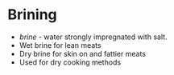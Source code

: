 # Brining

- _brine_ - water strongly impregnated with salt.
- Wet brine for lean meats
- Dry brine for skin on and fattier meats
- Used for dry cooking methods
